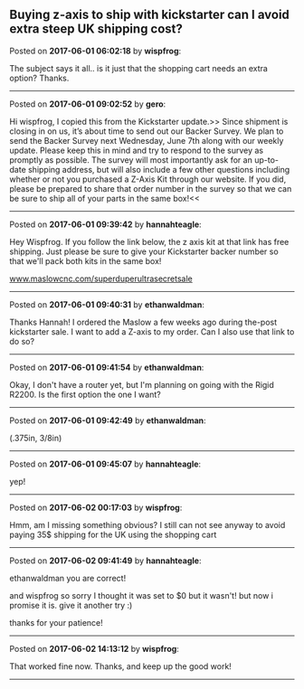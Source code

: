 ## Buying z-axis to ship with kickstarter can I avoid extra steep UK shipping cost?
Posted on **2017-06-01 06:02:18** by **wispfrog**:

The subject says it all.. is it just that the shopping cart needs an extra option? Thanks.

---

Posted on **2017-06-01 09:02:52** by **gero**:

Hi wispfrog, I copied this from the Kickstarter update.>>
Since shipment is closing in on us, it’s about time to send out our Backer Survey. We plan to send the Backer Survey next Wednesday, June 7th along with our weekly update. Please keep this in mind and try to respond to the survey as promptly as possible. The survey will most importantly ask for an up-to-date shipping address, but will also include a few other questions including whether or not you purchased a Z-Axis Kit through our website. If you did, please be prepared to share that order number in the survey so that we can be sure to ship all of your parts in the same box!<<

---

Posted on **2017-06-01 09:39:42** by **hannahteagle**:

Hey Wispfrog. If you follow the link below, the z axis kit at that link has free shipping. Just please be sure to give your Kickstarter backer number so that we'll pack both kits in the same box!

www.maslowcnc.com/superduperultrasecretsale

---

Posted on **2017-06-01 09:40:31** by **ethanwaldman**:

Thanks Hannah! I ordered the Maslow a few weeks ago during the-post kickstarter sale. I want to add a Z-axis to my order. Can I also use that link to do so?

---

Posted on **2017-06-01 09:41:54** by **ethanwaldman**:

Okay, I don't have a router yet, but I'm planning on going with the Rigid R2200. Is the first option the one I want?

---

Posted on **2017-06-01 09:42:49** by **ethanwaldman**:

(.375in, 3/8in)

---

Posted on **2017-06-01 09:45:07** by **hannahteagle**:

yep!

---

Posted on **2017-06-02 00:17:03** by **wispfrog**:

Hmm, am I missing something obvious? I still can not see anyway to avoid paying 35$ shipping for the UK using the shopping cart

---

Posted on **2017-06-02 09:41:49** by **hannahteagle**:

ethanwaldman you are correct!

and wispfrog so sorry I thought it was set to $0 but it wasn't! but now i promise it is. give it another try :)

thanks for your patience!

---

Posted on **2017-06-02 14:13:12** by **wispfrog**:

That worked fine now. Thanks, and keep up the good work!

---

